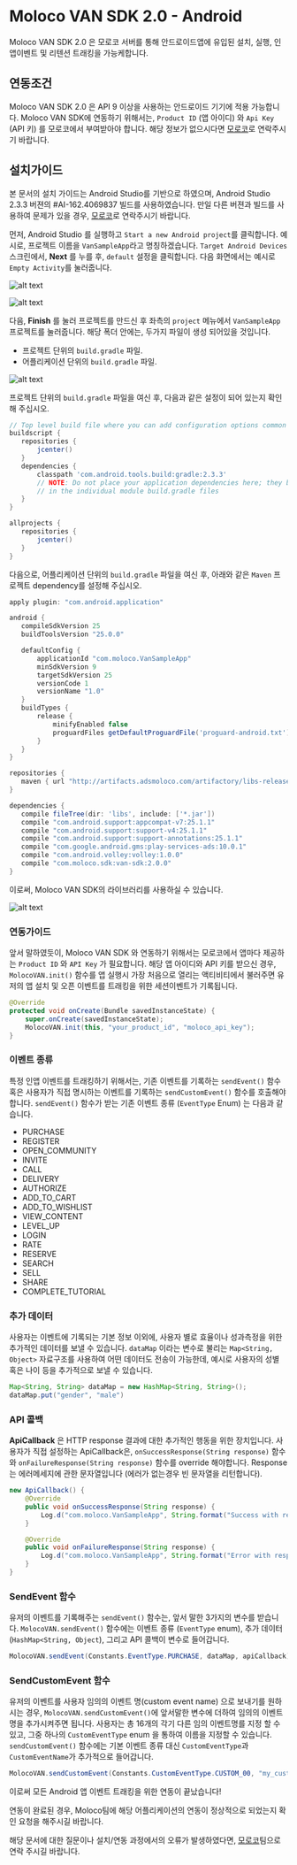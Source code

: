 
# Moloco VAN SDK 2.0 - Android
Moloco VAN SDK 2.0 은 모로코 서버를 통해 안드로이드앱에 유입된 설치, 실행, 인앱이벤트 및 리텐션 트래킹을 가능케합니다.

## 연동조건
Moloco VAN SDK 2.0 은 API 9 이상을 사용하는 안드로이드 기기에 적용 가능합니다. Moloco VAN SDK에 연동하기 위해서는, `Product ID` (앱 아이디) 와 `Api Key` (API 키) 를 모로코에서 부여받아야 합니다. 해당 정보가 없으시다면 [모로코](mailto:support@molocoads.com)로 연락주시기 바랍니다.

## 설치가이드
본 문서의 설치 가이드는 Android Studio를 기반으로 하였으며, Android Studio 2.3.3 버젼의 #AI-162.4069837 빌드를 사용하였습니다. 만일 다른 버젼과 빌드를 사용하여 문제가 있을 경우, [모로코](mailto:support@molocoads.com)로 연락주시기 바랍니다.
  
먼저, Android Studio 를 실행하고 `Start a new Android project`를 클릭합니다. 예시로, 프로젝트 이름을 `VanSampleApp`라고 명칭하겠습니다. `Target Android Devices` 스크린에서, **Next** 를 누를 후, `default` 설정을 클릭합니다. 다음 화면에서는 예시로 `Empty Activity`를 눌러줍니다.

![alt text](https://storage.googleapis.com/vansdk/android/1.png)

![alt text](https://storage.googleapis.com/vansdk/android/2.png)
  
다음, **Finish** 를 눌러 프로젝트를 만드신 후 좌측의 `project` 메뉴에서 `VanSampleApp` 프로젝트를 눌러줍니다. 해당 폭더 안에는, 두가지 파일이 생성 되어있을 것입니다.
- 프로젝트 단위의 `build.gradle` 파일.
- 어플리케이션 단위의 `build.gradle` 파일.

![alt text](https://storage.googleapis.com/vansdk/android/3.png)

프로젝트 단위의 `build.gradle` 파일을 여신 후, 다음과 같은 설정이 되어 있는지 확인해 주십시오.

```gradle
// Top level build file where you can add configuration options common to all sub-projects/modules.
buildscript {
   repositories {
       jcenter()
   }
   dependencies {
       classpath 'com.android.tools.build:gradle:2.3.3'
       // NOTE: Do not place your application dependencies here; they belong
       // in the individual module build.gradle files
   }
}

allprojects {
   repositories {
       jcenter()
   }
}
```
  
다음으로, 어플리케이션 단위의 `build.gradle` 파일을 여신 후, 아래와 같은 `Maven` 프로젝트 dependency를 설정해 주십시오.

```gradle
apply plugin: "com.android.application"

android {
   compileSdkVersion 25
   buildToolsVersion "25.0.0"

   defaultConfig {
       applicationId "com.moloco.VanSampleApp"
       minSdkVersion 9
       targetSdkVersion 25
       versionCode 1
       versionName "1.0"
   }
   buildTypes {
       release {
           minifyEnabled false
           proguardFiles getDefaultProguardFile('proguard-android.txt'), 'proguard-rules.pro'
       }
   }
}

repositories {
   maven { url "http://artifacts.adsmoloco.com/artifactory/libs-release-local/" }
}

dependencies {
   compile fileTree(dir: 'libs', include: ['*.jar'])
   compile "com.android.support:appcompat-v7:25.1.1"
   compile "com.android.support:support-v4:25.1.1"
   compile "com.android.support:support-annotations:25.1.1"
   compile "com.google.android.gms:play-services-ads:10.0.1"
   compile "com.android.volley:volley:1.0.0"
   compile "com.moloco.sdk:van-sdk:2.0.0"
}
```

이로써, Moloco VAN SDK의 라이브러리를 사용하실 수 있습니다.

![alt text](https://storage.googleapis.com/vansdk/android/4.png)

### 연동가이드
앞서 말하였듯이, Moloco VAN SDK 와 연동하기 위해서는 모로코에서 앱마다 제공하는 `Product ID` 와 `API Key` 가 필요합니다. 해당 앱 아이디와 API 키를 받으신 경우, `MolocoVAN.init()` 함수를 앱 실행시 가장 처음으로 열리는 액티비티에서 불러주면 유저의 앱 설치 및 오픈 이벤트를 트래킹을 위한 세션이벤트가 기록됩니다.

```java
@Override
protected void onCreate(Bundle savedInstanceState) {
    super.onCreate(savedInstanceState);
    MolocoVAN.init(this, "your_product_id", "moloco_api_key");
}
```

### 이벤트 종류
특정 인앱 이벤트를 트래킹하기 위해서는, 기존 이벤트를 기록하는 `sendEvent()` 함수 혹은 사용자가 직접 명시하는 이벤트를 기록하는 `sendCustomEvent()` 함수를 호출해야 합니다. `sendEvent()` 함수가 받는 기존 이벤트 종류 (`EventType` Enum) 는 다음과 같습니다.

- PURCHASE
- REGISTER
- OPEN_COMMUNITY
- INVITE
- CALL
- DELIVERY
- AUTHORIZE
- ADD_TO_CART
- ADD_TO_WISHLIST
- VIEW_CONTENT
- LEVEL_UP
- LOGIN
- RATE
- RESERVE
- SEARCH
- SELL
- SHARE
- COMPLETE_TUTORIAL

### 추가 데이터
사용자는 이벤트에 기록되는 기본 정보 이외에, 사용자 별로 효율이나 성과측정을 위한 추가적인 데이터를 보낼 수 있습니다. `dataMap` 이라는 변수로 불리는 `Map<String, Object>` 자료구조를 사용하여 어떤 데이터도 전송이 가능한데, 예시로 사용자의 성별 혹은 나이 등을 추가적으로 보낼 수 있습니다.

```java
Map<String, String> dataMap = new HashMap<String, String>();
dataMap.put("gender", "male")
```

### API 콜백
**ApiCallback** 은 HTTP response 결과에 대한 추가적인 행동을 위한 장치입니다. 사용자가 직접 설정하는 ApiCallback은, `onSuccessResponse(String response)` 함수와 `onFailureResponse(String response)` 함수를 override 해야합니다. Response 는 에러메세지에 관한 문자열입니다 (에러가 없는경우 빈 문자열을 리턴합니다).

```java
new ApiCallback() {
    @Override
    public void onSuccessResponse(String response) {
        Log.d("com.moloco.VanSampleApp", String.format("Success with response : %s", response));
    }

    @Override
    public void onFailureResponse(String response) {
        Log.d("com.moloco.VanSampleApp", String.format("Error with response : %s", response));
    }
}
```

### SendEvent 함수
유저의 이벤트를 기록해주는 `sendEvent()` 함수는, 앞서 말한 3가지의 변수를 받습니다. `MolocoVAN.sendEvent()` 함수에는 이벤트 종류 (`EventType` enum), 추가 데이터 (`HashMap<String, Object`), 그리고 API 콜백이 변수로 들어갑니다.

```java
MolocoVAN.sendEvent(Constants.EventType.PURCHASE, dataMap, apiCallback)
```

### SendCustomEvent 함수
유저의 이벤트를 사용자 임의의 이벤트 명(custom event name) 으로 보내기를 원하시는 경우, `MolocoVAN.sendCustomEvent()`에 앞서말한 변수에 더하여 임의의 이벤트명을 추가시켜주면 됩니다. 사용자는 총 16개의 각기 다른 임의 이벤트명를 지정 할 수 있고, 그중 하나의 `CustomEventType` enum 을 통하여 이름을 지정할 수 있습니다. `sendCustomEvent()` 함수에는 기본 이벤트 종류 대신 `CustomEventType`과 `CustomEventName`가 추가적으로 들어갑니다.
    
```java
MolocoVAN.sendCustomEvent(Constants.CustomEventType.CUSTOM_00, "my_custom_event", dataMap, apiCallback)
```

이로써 모든 Android 앱 이벤트 트래킹을 위한 연동이 끝났습니다!

연동이 완료된 경우, Moloco팀에 해당 어플리케이션의 연동이 정상적으로 되었는지 확인 요청을 해주시길 바랍니다.

해당 문서에 대한 질문이나 설치/연동 과정에서의 오류가 발생하였다면, [모로코](mailto:support@molocoads.com)팀으로 연락 주시길 바랍니다.
